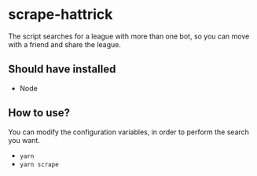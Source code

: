 # scrape-hattrick

The script searches for a league with more than one bot, so you can move with a friend and share the league.

## Should have installed

- Node

## How to use?

You can modify the configuration variables, in order to perform the search you want.

- `yarn`
- `yarn scrape`
